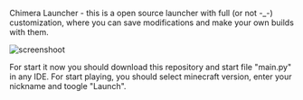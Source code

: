 Chimera Launcher - this is a open source launcher with full (or not -_-) customization, where you can save modifications and make your own builds with them.


![screenshoot](https://github.com/seronezP/chimera/src/images/chimerka.png)

For start it now you should download this repository and start file "main.py" in any IDE. For start playing, you should select minecraft version, enter your nickname and toogle "Launch".

